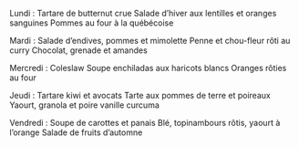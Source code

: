 Lundi :
Tartare de butternut crue
Salade d’hiver aux lentilles et oranges sanguines
Pommes au four à la québécoise

Mardi :
Salade d’endives, pommes et mimolette
Penne et chou-fleur rôti au curry
Chocolat, grenade et amandes

Mercredi :
Coleslaw
Soupe enchiladas aux haricots blancs
Oranges rôties au four

Jeudi :
Tartare kiwi et avocats
Tarte aux pommes de terre et poireaux
Yaourt, granola et poire vanille curcuma

Vendredi :
Soupe de carottes et panais
Blé, topinambours rôtis, yaourt à l’orange
Salade de fruits d’automne